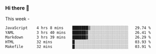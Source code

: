 ### Hi there 👋

This week - 
<!--START_SECTION:waka-->

```txt
JavaScript    4 hrs 8 mins    ███████▒░░░░░░░░░░░░░░░░░   29.74 %
YAML          3 hrs 40 mins   ██████▓░░░░░░░░░░░░░░░░░░   26.41 %
Markdown      3 hrs 39 mins   ██████▓░░░░░░░░░░░░░░░░░░   26.29 %
HTML          32 mins         █░░░░░░░░░░░░░░░░░░░░░░░░   03.93 %
Makefile      32 mins         █░░░░░░░░░░░░░░░░░░░░░░░░   03.91 %
```

<!--END_SECTION:waka-->
<!--
**Boombag0607/Boombag0607** is a ✨ _special_ ✨ repository because its `README.md` (this file) appears on your GitHub profile.

Here are some ideas to get you started:

- 🔭 I’m currently working on ...
- 🌱 I’m currently learning ...
- 👯 I’m looking to collaborate on ...
- 🤔 I’m looking for help with ...
- 💬 Ask me about ...
- 📫 How to reach me: ...
- 😄 Pronouns: ...
- ⚡ Fun fact: ...
-->
